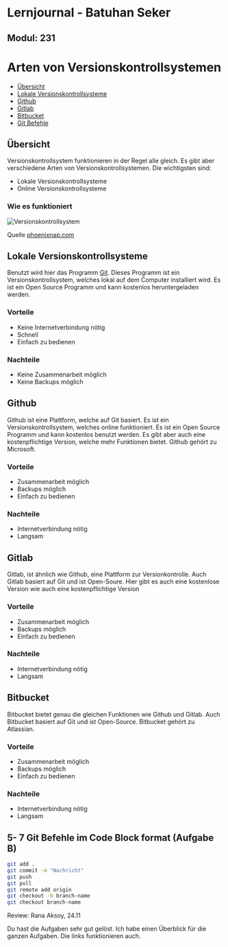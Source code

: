 # **Lernjournal** - Batuhan Seker
## **Modul:** 231

# Arten von Versionskontrollsystemen
- [Übersicht](#übersicht)
- [Lokale Versionskontrollsysteme](#lokale-versionskontrollsysteme)
- [Github](#github)
- [Gitlab](#gitlab)
- [Bitbucket](#bitbucket)
- [Git Befehle](#git-befehle)

## Übersicht
Versionskontrollsystem funktionieren in der Regel alle gleich. Es gibt aber verschiedene Arten von Versionskontrollsystemen. Die wichtigsten sind:
- Lokale Versionskontrollsysteme
- Online Versionskontrollsysteme

### Wie es funktioniert

![Versionskontrollsystem](https://phoenixnap.com/kb/wp-content/uploads/2021/09/git-workflow.png)

Quelle [phoenixnap.com](https://phoenixnap.com/kb/what-is-git)

## Lokale Versionskontrollsysteme

Benutzt wird hier das Programm [Git](https://git-scm.com/). Dieses Programm ist ein Versionskontrollsystem, welches lokal auf dem Computer installiert wird. Es ist ein Open Source Programm und kann kostenlos heruntergeladen werden.

### Vorteile
- Keine Internetverbindung nötig
- Schnell
- Einfach zu bedienen

### Nachteile
- Keine Zusammenarbeit möglich
- Keine Backups möglich

## Github

Github ist eine Plattform, welche auf Git basiert. Es ist ein Versionskontrollsystem, welches online funktioniert. Es ist ein Open Source Programm und kann kostenlos benutzt werden. Es gibt aber auch eine kostenpflichtige Version, welche mehr Funktionen bietet. Github gehört zu Microsoft.

### Vorteile
- Zusammenarbeit möglich
- Backups möglich
- Einfach zu bedienen

### Nachteile
- Internetverbindung nötig
- Langsam

## Gitlab

Gitlab, ist ähnlich wie Github, eine Plattform zur Versionkontrolle. Auch Gitlab basiert auf Git und ist Open-Soure. Hier gibt es auch eine kostenlose Version wie auch eine kostenpflichtige Version

### Vorteile
- Zusammenarbeit möglich
- Backups möglich
- Einfach zu bedienen

### Nachteile
- Internetverbindung nötig
- Langsam

## Bitbucket

Bitbucket bietet genau die gleichen Funktionen wie Github und Gitlab. Auch Bitbucket basiert auf Git und ist Open-Source. Bitbucket gehört zu Atlassian.

### Vorteile
- Zusammenarbeit möglich
- Backups möglich
- Einfach zu bedienen

### Nachteile
- Internetverbindung nötig
- Langsam

## 5- 7 Git Befehle im Code Block format (Aufgabe B)

```bash
git add . 
git commit -m "Nachricht"
git push
git pull
git remote add origin
git checkout -b branch-name
git checkout branch-name
```


Review: 
Rana Aksoy, 24.11

Du hast die Aufgaben sehr gut gelöst. Ich habe einen Überblick für die ganzen Aufgaben. Die links funktionieren auch.
